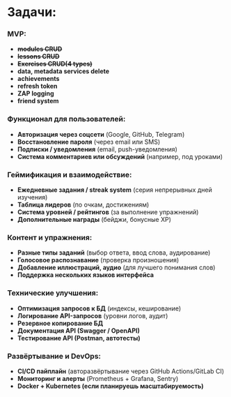 # Задачи:

### **MVP:**
- ~~**modules CRUD**~~
- ~~**lessons CRUD**~~
- ~~**Exercises CRUD(4 types)**~~
- **data, metadata services delete**
- **achievements** 
- **refresh token**
- **ZAP logging**
- **friend system**


### **Функционал для пользователей:**  
- **Авторизация через соцсети** (Google, GitHub, Telegram)  
- **Восстановление пароля** (через email или SMS)  
- **Подписки / уведомления** (email, push-уведомления)    
- **Система комментариев или обсуждений** (например, под уроками)  

### **Геймификация и взаимодействие:**  
- **Ежедневные задания / streak system** (серия непрерывных дней изучения)  
- **Таблица лидеров** (по очкам, достижениям)  
- **Система уровней / рейтингов** (за выполнение упражнений)  
- **Дополнительные награды** (бейджи, бонусные XP)  

### **Контент и упражнения:**  
- **Разные типы заданий** (выбор ответа, ввод слова, аудирование)  
- **Голосовое распознавание** (проверка произношения)  
- **Добавление иллюстраций, аудио** (для лучшего понимания слов)  
- **Поддержка нескольких языков интерфейса**  

### **Технические улучшения:**  
- **Оптимизация запросов к БД** (индексы, кеширование)  
- **Логирование API-запросов** (уровни логов, аудит)  
- **Резервное копирование БД**  
- **Документация API (Swagger / OpenAPI)**  
- **Тестирование API (Postman, автотесты)**  

### **Развёртывание и DevOps:**  
- **CI/CD пайплайн** (авторазвёртывание через GitHub Actions/GitLab CI)  
- **Мониторинг и алерты** (Prometheus + Grafana, Sentry)  
- **Docker + Kubernetes (если планируешь масштабируемость)**  

